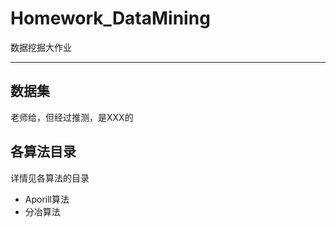 # Homework_DataMining

数据挖掘大作业

---

## 数据集

老师给，但经过推测，是XXX的

## 各算法目录

详情见各算法的目录

* Aporill算法
* 分冶算法

